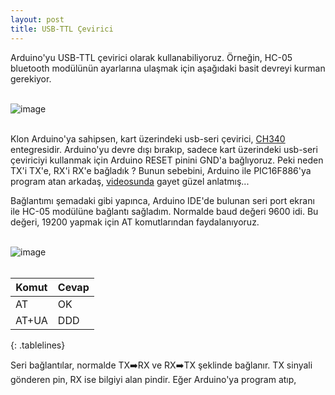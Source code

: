 ```yaml
---
layout: post
title: USB-TTL Çevirici
---
```


Arduino'yu USB-TTL çevirici olarak kullanabiliyoruz. Örneğin, HC-05 bluetooth modülünün ayarlarına ulaşmak için aşağıdaki basit devreyi kurman gerekiyor.<br><br>

![image](https://github.com/user-attachments/assets/6574563e-6faf-4f95-818c-ef2b0dd61c01)<br><br>

Klon Arduino'ya sahipsen, kart üzerindeki usb-seri çevirici, [CH340](https://akademi.robolinkmarket.com/ch340-driver-kurulumu) entegresidir. Arduino'yu devre dışı bırakıp, sadece kart üzerindeki usb-seri çeviriciyi kullanmak için Arduino RESET pinini GND'a bağlıyoruz. Peki neden TX'i TX'e, RX'i RX'e bağladık ? Bunun sebebini, Arduino ile PIC16F886'ya program atan arkadaş, [videosunda](https://www.youtube.com/watch?v=qOztsbEfg1g) gayet güzel anlatmış...

Bağlantımı şemadaki gibi yapınca, Arduino IDE'de bulunan seri port ekranı ile HC-05 modülüne bağlantı sağladım. Normalde baud değeri 9600 idi. Bu değeri, 19200 yapmak için AT komutlarından faydalanıyoruz.<br><br>

![image](https://github.com/user-attachments/assets/427a13dd-271a-4ead-91ba-ed91c75866cc)<br><br>

<style>
.tablelines table, .tablelines td, .tablelines th {
        border: 1px solid black;
        }
</style>
| Komut | Cevap |
|-------|-------|
|  AT   | OK    |
| AT+UA | DDD   |
{: .tablelines}

Seri bağlantılar, normalde TX➡️RX ve RX➡️TX şeklinde bağlanır. TX sinyali gönderen pin, RX ise bilgiyi alan pindir. Eğer Arduino'ya program atıp, 

